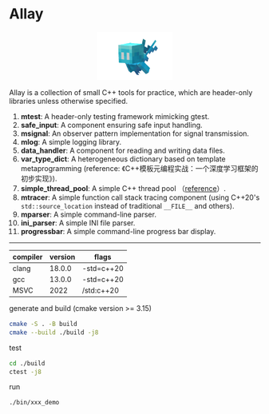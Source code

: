 # Allay

<div style="text-align: center;">
  <img src="https://raw.githubusercontent.com/fenglielie/notes_image/main/img/allay_fly.gif" style="width: 30%" title="Allay"/>
</div>

Allay is a collection of small C++ tools for practice, which are header-only libraries unless otherwise specified.



1. **mtest**: A header-only testing framework mimicking gtest.
2. **safe_input**: A component ensuring safe input handling.
3. **msignal**: An observer pattern implementation for signal transmission.
4. **mlog**:  A simple logging library.
5. **data_handler**: A component for reading and writing data files.
6. **var_type_dict**: A heterogeneous dictionary based on template metaprogramming (reference: 《C++模板元编程实战：一个深度学习框架的初步实现》).
7. **simple_thread_pool**: A simple C++ thread pool （[reference](https://www.limerence2017.com/2023/09/17/concpp07/)）.
8. **mtracer**: A simple function call stack tracing component (using C++20's `std::source_location` instead of traditional `__FILE__` and others).
9. **mparser**: A simple command-line parser.
10. **ini_parser**: A simple INI file parser.
11. **progressbar**: A simple command-line progress bar display.

---

| compiler | version | flags      |
| -------- | ------- | ---------- |
| clang    | 18.0.0  | -std=c++20 |
| gcc      | 13.0.0  | -std=c++20 |
| MSVC     | 2022    | /std:c++20 |


generate and build (cmake version >= 3.15)
```bash
cmake -S . -B build
cmake --build ./build -j8
```

test
```bash
cd ./build
ctest -j8
```

run
```bash
./bin/xxx_demo
```
